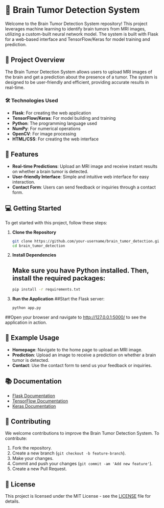 # 🧠 Brain Tumor Detection System

Welcome to the Brain Tumor Detection System repository! This project leverages machine learning to identify brain tumors from MRI images, utilizing a custom-built neural network model. The system is built with Flask for a web-based interface and TensorFlow/Keras for model training and prediction.

## 🚀 Project Overview

The Brain Tumor Detection System allows users to upload MRI images of the brain and get a prediction about the presence of a tumor. The system is designed to be user-friendly and efficient, providing accurate results in real-time.

### 🛠️ Technologies Used

- **Flask**: For creating the web application
- **TensorFlow/Keras**: For model building and training
- **Python**: The programming language used
- **NumPy**: For numerical operations
- **OpenCV**: For image processing
- **HTML/CSS**: For creating the web interface

## 🌟 Features

- **Real-time Predictions**: Upload an MRI image and receive instant results on whether a brain tumor is detected.
- **User-friendly Interface**: Simple and intuitive web interface for easy interaction.
- **Contact Form**: Users can send feedback or inquiries through a contact form.

## 💻 Getting Started

To get started with this project, follow these steps:

1. **Clone the Repository**

   ```bash
   git clone https://github.com/your-username/brain_tumor_detection.git
   cd brain_tumor_detection

2. **Install Dependencies**
   ## Make sure you have Python installed. Then, install the required packages:
   ```bash
   pip install -r requirements.txt

3. **Run the Application**
   ##Start the Flask server:
   ```bash
   python app.py
  ##Open your browser and navigate to http://127.0.0.1:5000/ to see the application in action.

## 📸 Example Usage

- **Homepage**: Navigate to the home page to upload an MRI image.
- **Prediction**: Upload an image to receive a prediction on whether a brain tumor is detected.
- **Contact**: Use the contact form to send us your feedback or inquiries.

## 📚 Documentation

- [Flask Documentation](https://flask.palletsprojects.com/)
- [TensorFlow Documentation](https://www.tensorflow.org/)
- [Keras Documentation](https://keras.io/)

## 🤝 Contributing

We welcome contributions to improve the Brain Tumor Detection System. To contribute:

1. Fork the repository.
2. Create a new branch (`git checkout -b feature-branch`).
3. Make your changes.
4. Commit and push your changes (`git commit -am 'Add new feature'`).
5. Create a new Pull Request.

## 📝 License

This project is licensed under the MIT License - see the [LICENSE](LICENSE) file for details.


